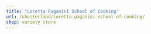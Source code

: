 ```yaml
---
title: "Loretta Paganini School of Cooking"
url: /chesterland/loretta-paganini-school-of-cooking/
shop: variety store
---
```

